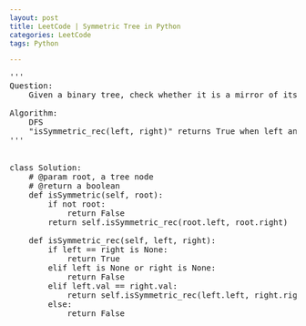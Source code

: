 ```yaml
---
layout: post
title: LeetCode | Symmetric Tree in Python
categories: LeetCode
tags: Python

---
```

<!-- import js for mathjax -->
<script src="http://cdn.mathjax.org/mathjax/latest/MathJax.js?config=default"></script>
<script type="text/x-mathjax-config">
MathJax.Hub.Config({
tex2jax: {inlineMath: [['$','$'], ['\\(','\\)']]}
});
</script>


<pre>
'''
Question:
    Given a binary tree, check whether it is a mirror of itself (ie, symmetric around its center).

Algorithm:
    DFS
    "isSymmetric_rec(left, right)" returns True when left and its subtree is the same as right and its subtree
'''


class Solution:
    # @param root, a tree node
    # @return a boolean
    def isSymmetric(self, root):
        if not root:
            return False
        return self.isSymmetric_rec(root.left, root.right)

    def isSymmetric_rec(self, left, right):
        if left == right is None:
            return True
        elif left is None or right is None:
            return False
        elif left.val == right.val:
            return self.isSymmetric_rec(left.left, right.right) and self.isSymmetric_rec(left.right, right.left)
        else:
            return False
</pre>
